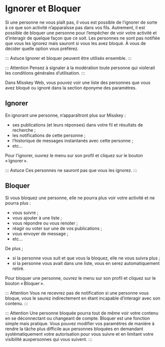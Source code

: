 # Ignorer et Bloquer

Si une personne ne vous plaît pas, il vous est possible de l’ignorer de sorte à ce que son activité n’apparaîsse pas dans vos fils.
Autrement, il est possible de bloquer une personne pour l’empêcher de voir votre activité et d’interagir de quelque façon que ce soit.
Les personnes ne sont pas notifiée que vous les ignorez mais sauront si vous les avez bloqué. À vous de décider quelle option vous préférez.

::: Astuce
Ignorer et bloquer peuvent être utilisés ensemble.
:::

::: Attention
Pensez à signaler à la modération toute personne qui violerait les conditions générales d’utilisation.
:::

Dans Misskey Web, vous pouvez voir une liste des personnes que vous avez bloqué ou ignoré dans la section éponyme des paramètres.

## Ignorer
En ignorant une personne, n’apparaîtront plus sur Misskey :

- ses publications (et leurs réponses) dans votre fil et résultats de recherche ;
- les notifications de cette personne ;
- l’historique de messages instantanés avec cette personne ;
- etc…

Pour l’ignorer, ouvrez le menu sur son profil et cliquez sur le bouton « Ignorer ».

::: Astuce
Ces personnes ne sauront pas que vous les ignorez.
:::

## Bloquer
Si vous bloquez une personne, elle ne pourra plus voir votre activité et ne pourra plus :

- vous suivre ;
- vous ajouter à une liste ;
- vous répondre ou vous renoter ;
- réagir ou voter sur une de vos publications ;
- vous envoyer de message ;
- etc…

De plus ;

- si la personne vous suit et que vous la bloquez, elle ne vous suivra plus ;
- si la personne vous avait dans une liste, vous en serez automatiquement retiré.

Pour bloquer une personne, ouvrez le menu sur son profil et cliquez sur le bouton « Bloquer ».

::: Attention
Vous ne recevrez pas de notification si une personne vous bloque, vous le saurez indirectement en étant incapable d’interagir avec son contenu.
:::

::: Attention
Une personne bloquée pourra tout de même voir votre contenu en se déconnectant ou changeant de compte. Bloquer est une fonction simple mais pratique.
Vous pouvez modifier vos paramètres de manière à rendre la tâche plus difficile aux personnes bloquées en demandant systématiquement votre autorisation pour vous suivre et en limitant votre visibilité auxpersonnes qui vous suivent.
:::
